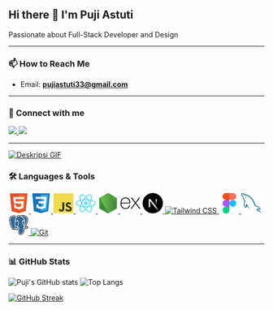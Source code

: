 ## Hi there 👋 I'm Puji Astuti  

Passionate about Full-Stack Developer and Design

---

### 📫 How to Reach Me  
- Email: **pujiastuti33@gmail.com**  

---

### 🤝 Connect with me  

<a href="https://www.linkedin.com/in/puji-astuti55" target="_blank">
  <img src="https://img.shields.io/badge/LinkedIn-0077B5?style=for-the-badge&logo=linkedin&logoColor=white" />
</a>
<a href="https://discord.com/users/puji6575" target="_blank">
  <img src="https://img.shields.io/badge/Discord-5865F2?style=for-the-badge&logo=discord&logoColor=white" />
</a>

---
[![Deskripsi GIF](https://media.giphy.com/media/qgQUggAC3Pfv687qPC/giphy.gif)](https://giphy.com/gifs/dommespace-domme-space-programador-qgQUggAC3Pfv687qPC)


### 🛠 Languages & Tools

<a href="https://developer.mozilla.org/docs/Web/HTML" target="_blank">
  <img src="https://raw.githubusercontent.com/devicons/devicon/master/icons/html5/html5-original.svg" alt="HTML5" width="40" height="40"/>
</a>
<a href="https://developer.mozilla.org/docs/Web/CSS" target="_blank">
  <img src="https://raw.githubusercontent.com/devicons/devicon/master/icons/css3/css3-original.svg" alt="CSS3" width="40" height="40"/>
</a>
<a href="https://developer.mozilla.org/docs/Web/JavaScript" target="_blank">
  <img src="https://raw.githubusercontent.com/devicons/devicon/master/icons/javascript/javascript-original.svg" alt="JavaScript" width="40" height="40"/>
</a>
<a href="https://react.dev/" target="_blank">
  <img src="https://raw.githubusercontent.com/devicons/devicon/master/icons/react/react-original.svg" alt="React" width="40" height="40"/>
</a>
<a href="https://nodejs.org/" target="_blank">
  <img src="https://raw.githubusercontent.com/devicons/devicon/master/icons/nodejs/nodejs-original.svg" alt="Node.js" width="40" height="40"/>
</a>
<a href="https://expressjs.com/" target="_blank">
  <img src="https://raw.githubusercontent.com/devicons/devicon/master/icons/express/express-original.svg" alt="Express" width="40" height="40"/>
</a>
<a href="https://nextjs.org/" target="_blank">
  <img src="https://raw.githubusercontent.com/devicons/devicon/master/icons/nextjs/nextjs-original.svg" alt="Next.js" width="40" height="40"/>
</a>
<a href="https://tailwindcss.com/" target="_blank">
  <img src="https://www.vectorlogo.zone/logos/tailwindcss/tailwindcss-icon.svg" alt="Tailwind CSS" width="40" height="40"/>
</a>
<a href="https://www.figma.com/" target="_blank">
  <img src="https://raw.githubusercontent.com/devicons/devicon/master/icons/figma/figma-original.svg" alt="Figma" width="40" height="40"/>
</a>
<a href="https://www.mysql.com/" target="_blank">
  <img src="https://raw.githubusercontent.com/devicons/devicon/master/icons/mysql/mysql-original.svg" alt="MySQL" width="40" height="40"/>
</a>
<a href="https://www.postgresql.org/" target="_blank">
  <img src="https://raw.githubusercontent.com/devicons/devicon/master/icons/postgresql/postgresql-original.svg" alt="PostgreSQL" width="40" height="40"/>
</a>
<a href="https://git-scm.com/" target="_blank">
  <img src="https://www.vectorlogo.zone/logos/git-scm/git-scm-icon.svg" alt="Git" width="40" height="40"/>
</a>

---

### 📊 GitHub Stats  

 ![Puji's GitHub stats](https://github-readme-stats.vercel.app/api?username=PujiAstuti33&show_icons=true&theme=default&hide_border=false&count_private=true)  ![Top Langs](https://github-readme-stats.vercel.app/api/top-langs/?username=PujiAstuti33&layout=compact&theme=default&hide_border=false) 

 [![GitHub Streak](https://streak-stats.demolab.com?user=PujiAstuti33&theme=white&hide_border=true)](https://git.io/streak-stats)

